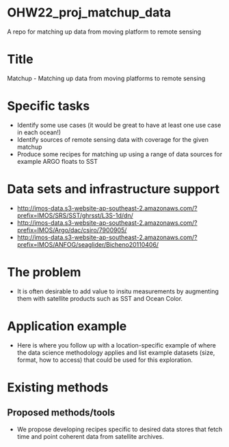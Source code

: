 # OHW22_proj_matchup_data
  A repo for matching up data from moving platform to remote sensing

# Title
Matchup - Matching up data from moving platforms to remote sensing

# Specific tasks
+ Identify some use cases (it would be great to have at least one use case in each ocean!)
+ Identify sources of remote sensing data with coverage for the given matchup
+ Produce some recipes for matching up using a range of data sources for example ARGO floats to SST

# Data sets and infrastructure support
+ http://imos-data.s3-website-ap-southeast-2.amazonaws.com/?prefix=IMOS/SRS/SST/ghrsst/L3S-1d/dn/
+ http://imos-data.s3-website-ap-southeast-2.amazonaws.com/?prefix=IMOS/Argo/dac/csiro/7900905/
+ http://imos-data.s3-website-ap-southeast-2.amazonaws.com/?prefix=IMOS/ANFOG/seaglider/Bicheno20110406/

# The problem
+ It is often desirable to add value to insitu measurements by augmenting them with satellite products such as SST and Ocean Color.

# Application example
+ Here is where you follow up with a location-specific example of where the data science methodology applies and list example datasets (size, format, how to access) that could be used for this exploration.

# Existing methods

## Proposed methods/tools
+ We propose developing recipes specific to desired data stores that fetch time and point coherent data from satellite archives.
